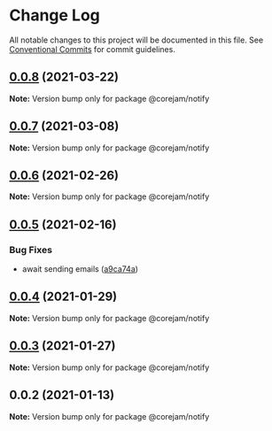 # Change Log

All notable changes to this project will be documented in this file.
See [Conventional Commits](https://conventionalcommits.org) for commit guidelines.

## [0.0.8](https://github.com/corejam/corejam/compare/@corejam/notify@0.0.7...@corejam/notify@0.0.8) (2021-03-22)

**Note:** Version bump only for package @corejam/notify





## [0.0.7](https://github.com/corejam/corejam/compare/@corejam/notify@0.0.6...@corejam/notify@0.0.7) (2021-03-08)

**Note:** Version bump only for package @corejam/notify





## [0.0.6](https://github.com/corejam/corejam/compare/@corejam/notify@0.0.5...@corejam/notify@0.0.6) (2021-02-26)

**Note:** Version bump only for package @corejam/notify





## [0.0.5](https://github.com/corejam/corejam/compare/@corejam/notify@0.0.4...@corejam/notify@0.0.5) (2021-02-16)


### Bug Fixes

* await sending emails ([a9ca74a](https://github.com/corejam/corejam/commit/a9ca74ac5723caf7864d4b0b15ffd423ad3eabe2))





## [0.0.4](https://github.com/corejam/corejam/compare/@corejam/notify@0.0.2...@corejam/notify@0.0.4) (2021-01-29)

**Note:** Version bump only for package @corejam/notify





## [0.0.3](https://github.com/corejam/corejam/compare/@corejam/notify@0.0.2...@corejam/notify@0.0.3) (2021-01-27)

**Note:** Version bump only for package @corejam/notify





## 0.0.2 (2021-01-13)

**Note:** Version bump only for package @corejam/notify
